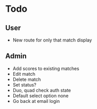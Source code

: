 # Todo

## User
- New route for only that match display

## Admin
- Add scores to existing matches
- Edit match
- Delete match
- Set status? 
- Duo, quad check auth state
- Default select option none
- Go back at email login